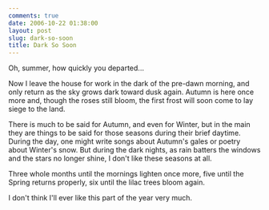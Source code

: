 ```yaml
---
comments: true
date: 2006-10-22 01:38:00
layout: post
slug: dark-so-soon
title: Dark So Soon
---
```


Oh, summer, how quickly you departed...  

Now I leave the house for work in the dark of the pre-dawn morning, and only return as the sky grows dark toward dusk again.  Autumn is here once more and, though the roses still bloom, the first frost will soon come to lay siege to the land.  

There is much to be said for Autumn, and even for Winter, but in the main they are things to be said for those seasons during their brief daytime.  During the day, one might write songs about Autumn's gales or poetry about Winter's snow.  But during the dark nights, as rain batters the windows and the stars no longer shine, I don't like these seasons at all.  

Three whole months until the mornings lighten once more, five until the Spring returns properly, six until the lilac trees bloom again.  

I don't think I'll ever like this part of the year very much.

